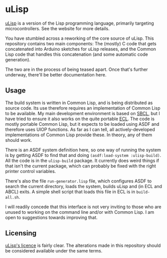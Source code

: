 # uLisp

[uLisp](http://www.ulisp.com) is a version of the Lisp programming language,
primarily targeting microcontrollers. See the website for more details.

You have stumbled across a reworking of the core source of uLisp. This
repository contains two main components: The (mostly) C code that gets
concatenated into Arduino sketches for uLisp releases, and the Common Lisp code
that handles this concatenation (and some automatic code generation).

The two are in the process of being teased apart. Once that's further underway,
there'll be better documentation here.

## Usage

The build system is written in Common Lisp, and is being distributed as source
code. Its use therefore requires an implementation of Common Lisp to be
available. My main development environment is based on [SBCL](http://sbcl.org),
but I have tried to ensure it also works on the quite portable
[ECL](https://common-lisp.net/project/ecl/). The code is mostly portable Common
Lisp, but it expects to be loaded using ASDF and therefore uses UIOP
functions. As far as I can tell, all actively-developed implementations of
Common Lisp provide these. In theory, any of them should work.

There is an ASDF system definition here, so one way of running the system is by
getting ASDF to find that and doing `(asdf:load-system :ulisp-build)`. All the
code is in the `ulisp-build` package. It currently does weird things if that
isn't the current package, which can probably be fixed with the right printer
control variables.

There's also the file `run-generator.lisp` file, which configures ASDF to search
the current directory, loads the system, builds uLisp and (in ECL and ABCL)
exits. A simple shell script that loads this file in ECL is in `build-all.sh`.

I will readily concede that this interface is not very inviting to those who are
unused to working on the command line and/or with Common Lisp. I am open to
suggestions towards improving that.

## Licensing

[uLisp's licence](http://www.ulisp.com/show?1B83) is fairly clear. The
alterations made in this repository should be considered available under the
same terms.
